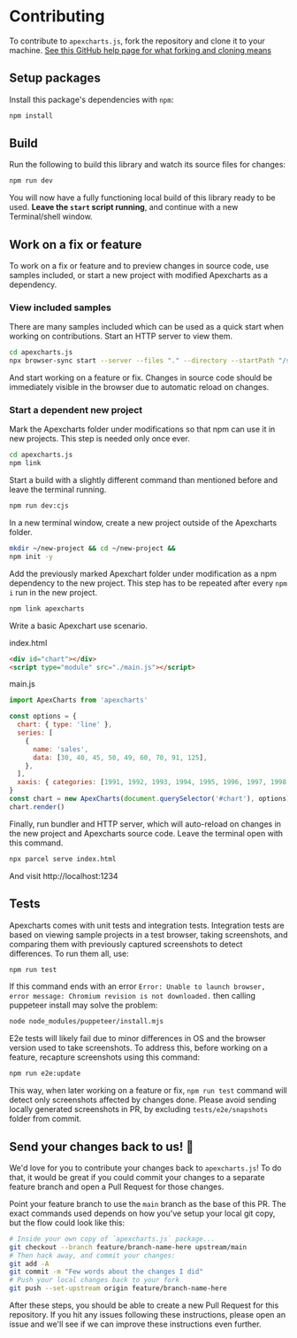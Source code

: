 # Contributing

To contribute to `apexcharts.js`, fork the repository and clone it to your machine. [See this GitHub help page for what forking and cloning means](https://help.github.com/articles/fork-a-repo/)

## Setup packages

Install this package's dependencies with `npm`:

```sh
npm install
```

## Build

Run the following to build this library and watch its source files for changes:

```sh
npm run dev
```

You will now have a fully functioning local build of this library ready to be used. **Leave the `start` script running**, and continue with a new Terminal/shell window.

## Work on a fix or feature

To work on a fix or feature and to preview changes in source code, use samples included, or start a new project with modified Apexcharts as a dependency.

### View included samples

There are many samples included which can be used as a quick start when working on contributions. Start an HTTP server to view them.

```bash
cd apexcharts.js
npx browser-sync start --server --files "." --directory --startPath "/samples"
```

And start working on a feature or fix. Changes in source code should be immediately visible in the browser due to automatic reload on changes.

### Start a dependent new project

Mark the Apexcharts folder under modifications so that npm can use it in new projects. This step is needed only once ever.

```bash
cd apexcharts.js
npm link
```

Start a build with a slightly different command than mentioned before and leave the terminal running.

```bash
npm run dev:cjs
```

In a new terminal window, create a new project outside of the Apexcharts folder.

```bash
mkdir ~/new-project && cd ~/new-project &&
npm init -y
```

Add the previously marked Apexchart folder under modification as a npm dependency to the new project. This step has to be repeated after every `npm i` run in the new project.

```bash
npm link apexcharts
```

Write a basic Apexchart use scenario.

index.html

```html
<div id="chart"></div>
<script type="module" src="./main.js"></script>
```

main.js

```js
import ApexCharts from 'apexcharts'

const options = {
  chart: { type: 'line' },
  series: [
    {
      name: 'sales',
      data: [30, 40, 45, 50, 49, 60, 70, 91, 125],
    },
  ],
  xaxis: { categories: [1991, 1992, 1993, 1994, 1995, 1996, 1997, 1998, 1999] },
}
const chart = new ApexCharts(document.querySelector('#chart'), options)
chart.render()
```

Finally, run bundler and HTTP server, which will auto-reload on changes in the new project and Apexcharts source code. Leave the terminal open with this command.

```bash
npx parcel serve index.html
```

And visit http://localhost:1234

## Tests

Apexcharts comes with unit tests and integration tests. Integration tests are based on viewing sample projects in a test browser, taking screenshots, and comparing them with previously captured screenshots to detect differences. To run them all, use:

```bash
npm run test
```

If this command ends with an error `Error: Unable to launch browser, error message: Chromium revision is not downloaded.` then calling puppeteer install may solve the problem:

```bash
node node_modules/puppeteer/install.mjs
```

E2e tests will likely fail due to minor differences in OS and the browser version used to take screenshots. To address this, before working on a feature, recapture screenshots using this command:

```bash
npm run e2e:update
```

This way, when later working on a feature or fix, `npm run test` command will detect only screenshots affected by changes done. Please avoid sending locally generated screenshots in PR, by excluding `tests/e2e/snapshots` folder from commit.

## Send your changes back to us! :revolving_hearts:

We'd love for you to contribute your changes back to `apexcharts.js`! To do that, it would be great if you could commit your changes to a separate feature branch and open a Pull Request for those changes.

Point your feature branch to use the `main` branch as the base of this PR. The exact commands used depends on how you've setup your local git copy, but the flow could look like this:

```sh
# Inside your own copy of `apexcharts.js` package...
git checkout --branch feature/branch-name-here upstream/main
# Then hack away, and commit your changes:
git add -A
git commit -m "Few words about the changes I did"
# Push your local changes back to your fork
git push --set-upstream origin feature/branch-name-here
```

After these steps, you should be able to create a new Pull Request for this repository. If you hit any issues following these instructions, please open an issue and we'll see if we can improve these instructions even further.
